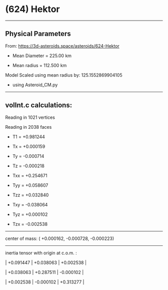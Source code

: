 # (624) Hektor


---
Physical Parameters
---

From: https://3d-asteroids.space/asteroids/624-Hektor 

- Mean Diameter = 225.00 km

- Mean radius = 112.500 km

Model Scaled using mean radius by: 125.1552869904105 

 - using Asteroid_CM.py

---
volInt.c calculations:
---



Reading in 1021 vertices

Reading in 2038 faces

- T1 =              +0.981244

- Tx =              +0.000159
- Ty =              -0.000714
- Tz =              -0.000218

- Txx =             +0.254671
- Tyy =             +0.058607
- Tzz =             +0.032840

- Txy =             -0.038064
- Tyz =             +0.000102
- Tzx =             -0.002538

---

center of mass:  (   +0.000162,   -0.000728,   -0.000223)

---

inertia tensor with origin at c.o.m. :

| +0.091447    |    +0.038063    |    +0.002538  |

| +0.038063    |    +0.287511    |    -0.000102  |

| +0.002538    |    -0.000102    |    +0.313277  |
